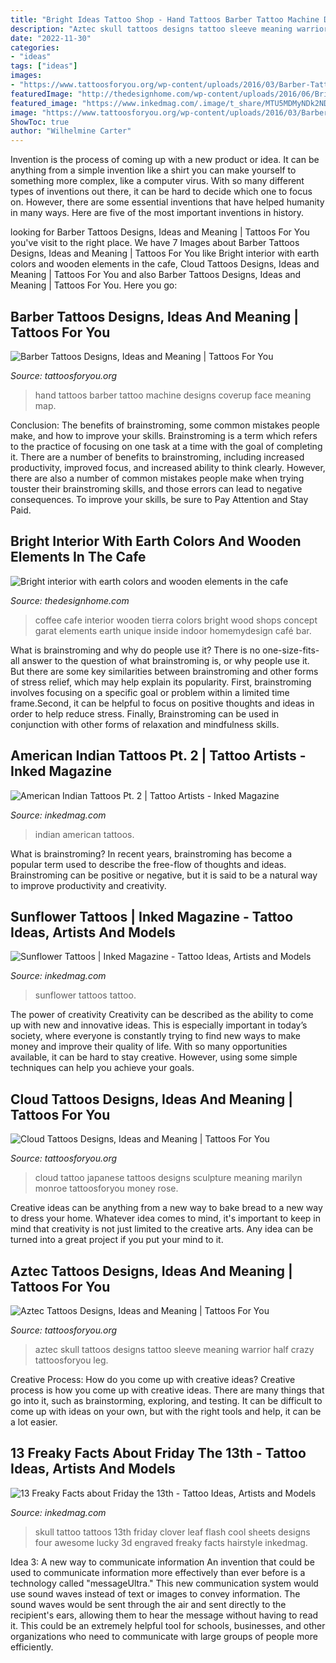 ```yaml
---
title: "Bright Ideas Tattoo Shop - Hand Tattoos Barber Tattoo Machine Designs Coverup Face Meaning Map"
description: "Aztec skull tattoos designs tattoo sleeve meaning warrior half crazy tattoosforyou leg"
date: "2022-11-30"
categories:
- "ideas"
tags: ["ideas"]
images:
- "https://www.tattoosforyou.org/wp-content/uploads/2016/03/Barber-Tattoos-on-Hand.jpg"
featuredImage: "http://thedesignhome.com/wp-content/uploads/2016/06/Bright-interior-with-earth-colors-and-wooden-elements-in-the-cafe-Tierra-Garat3.jpg"
featured_image: "https://www.inkedmag.com/.image/t_share/MTU5MDMyNDk2NDExNDUzMDc3/amer21.jpg"
image: "https://www.tattoosforyou.org/wp-content/uploads/2016/03/Barber-Tattoos-on-Hand.jpg"
ShowToc: true
author: "Wilhelmine Carter"
---
```



Invention is the process of coming up with a new product or idea. It can be anything from a simple invention like a shirt you can make yourself to something more complex, like a computer virus. With so many different types of inventions out there, it can be hard to decide which one to focus on. However, there are some essential inventions that have helped humanity in many ways. Here are five of the most important inventions in history.

	

		
looking for Barber Tattoos Designs, Ideas and Meaning | Tattoos For You you've visit to the right place. We have 7 Images about Barber Tattoos Designs, Ideas and Meaning | Tattoos For You like Bright interior with earth colors and wooden elements in the cafe, Cloud Tattoos Designs, Ideas and Meaning | Tattoos For You and also Barber Tattoos Designs, Ideas and Meaning | Tattoos For You. Here you go:
		
    
## Barber Tattoos Designs, Ideas And Meaning | Tattoos For You

<img loading=lazy src="https://www.tattoosforyou.org/wp-content/uploads/2016/03/Barber-Tattoos-on-Hand.jpg" onerror="this.onerror=null;this.src='https://tse2.mm.bing.net/th?id=OIP.N5yipWncT-sf5uIiXg6pugHaLH&amp;pid=15.1';" alt="Barber Tattoos Designs, Ideas and Meaning | Tattoos For You">

_Source: tattoosforyou.org_

>hand tattoos barber tattoo machine designs coverup face meaning map. 

	

Conclusion: The benefits of brainstroming, some common mistakes people make, and how to improve your skills.
Brainstroming is a term which refers to the practice of focusing on one task at a time with the goal of completing it. There are a number of benefits to brainstroming, including increased productivity, improved focus, and increased ability to think clearly. However, there are also a number of common mistakes people make when trying touster their brainstroming skills, and those errors can lead to negative consequences. To improve your skills, be sure to Pay Attention and Stay Paid.

    
## Bright Interior With Earth Colors And Wooden Elements In The Cafe

<img loading=lazy src="http://thedesignhome.com/wp-content/uploads/2016/06/Bright-interior-with-earth-colors-and-wooden-elements-in-the-cafe-Tierra-Garat3.jpg" onerror="this.onerror=null;this.src='https://tse4.mm.bing.net/th?id=OIP.W95d1-xcew-pi3G4J0D_wQHaJS&amp;pid=15.1';" alt="Bright interior with earth colors and wooden elements in the cafe">

_Source: thedesignhome.com_

>coffee cafe interior wooden tierra colors bright wood shops concept garat elements earth unique inside indoor homemydesign café bar. 

	

What is brainstroming and why do people use it?
There is no one-size-fits-all answer to the question of what brainstroming is, or why people use it. But there are some key similarities between brainstroming and other forms of stress relief, which may help explain its popularity. First, brainstroming involves focusing on a specific goal or problem within a limited time frame.Second, it can be helpful to focus on positive thoughts and ideas in order to help reduce stress. Finally, Brainstroming can be used in conjunction with other forms of relaxation and mindfulness skills.

    
## American Indian Tattoos Pt. 2 | Tattoo Artists - Inked Magazine

<img loading=lazy src="https://www.inkedmag.com/.image/t_share/MTU5MDMyNDk2NDExNDUzMDc3/amer21.jpg" onerror="this.onerror=null;this.src='https://tse3.mm.bing.net/th?id=OIP.3CbUDMBZN5j2ZA3hLuWNZQHaHa&amp;pid=15.1';" alt="American Indian Tattoos Pt. 2 | Tattoo Artists - Inked Magazine">

_Source: inkedmag.com_

>indian american tattoos. 

	

What is brainstroming?
In recent years, brainstroming has become a popular term used to describe the free-flow of thoughts and ideas. Brainstroming can be positive or negative, but it is said to be a natural way to improve productivity and creativity.

    
## Sunflower Tattoos | Inked Magazine - Tattoo Ideas, Artists And Models

<img loading=lazy src="https://www.inkedmag.com/.image/t_share/MTU5MDMyNTY3MDA1MDYyOTM2/fe9d99c4197c232174844df1b84e69c2.jpg" onerror="this.onerror=null;this.src='https://tse1.mm.bing.net/th?id=OIP.kUD4OmaXf_Pv7DiUQ5d0YgHaLM&amp;pid=15.1';" alt="Sunflower Tattoos | Inked Magazine - Tattoo Ideas, Artists and Models">

_Source: inkedmag.com_

>sunflower tattoos tattoo. 

	

The power of creativity
Creativity can be described as the ability to come up with new and innovative ideas. This is especially important in today’s society, where everyone is constantly trying to find new ways to make money and improve their quality of life. With so many opportunities available, it can be hard to stay creative. However, using some simple techniques can help you achieve your goals.

    
## Cloud Tattoos Designs, Ideas And Meaning | Tattoos For You

<img loading=lazy src="http://www.tattoosforyou.org/wp-content/uploads/2013/10/Japanese-Cloud-Tattoo.jpg" onerror="this.onerror=null;this.src='https://tse4.mm.bing.net/th?id=OIP.RhgXG3SfYCQR5tN2muqF_gHaLH&amp;pid=15.1';" alt="Cloud Tattoos Designs, Ideas and Meaning | Tattoos For You">

_Source: tattoosforyou.org_

>cloud tattoo japanese tattoos designs sculpture meaning marilyn monroe tattoosforyou money rose. 

	

Creative ideas can be anything from a new way to bake bread to a new way to dress your home. Whatever idea comes to mind, it's important to keep in mind that creativity is not just limited to the creative arts. Any idea can be turned into a great project if you put your mind to it.

    
## Aztec Tattoos Designs, Ideas And Meaning | Tattoos For You

<img loading=lazy src="http://www.tattoosforyou.org/wp-content/uploads/2013/09/Aztec-Skull-Tattoos.jpg" onerror="this.onerror=null;this.src='https://tse4.mm.bing.net/th?id=OIP.KhXo1ujS9-L4vkuspe2_9QHaJ4&amp;pid=15.1';" alt="Aztec Tattoos Designs, Ideas and Meaning | Tattoos For You">

_Source: tattoosforyou.org_

>aztec skull tattoos designs tattoo sleeve meaning warrior half crazy tattoosforyou leg. 

	

Creative Process: How do you come up with creative ideas?
Creative process is how you come up with creative ideas. There are many things that go into it, such as brainstorming, exploring, and testing. It can be difficult to come up with ideas on your own, but with the right tools and help, it can be a lot easier.

    
## 13 Freaky Facts About Friday The 13th - Tattoo Ideas, Artists And Models

<img loading=lazy src="https://www.inkedmag.com/.image/t_share/MTU5MDMyMDQ2NTEyMDU2MDg4/skull.jpg" onerror="this.onerror=null;this.src='https://tse1.mm.bing.net/th?id=OIP.d0NRM-6kyU4sxKyLNSJNOgHaKQ&amp;pid=15.1';" alt="13 Freaky Facts about Friday the 13th - Tattoo Ideas, Artists and Models">

_Source: inkedmag.com_

>skull tattoo tattoos 13th friday clover leaf flash cool sheets designs four awesome lucky 3d engraved freaky facts hairstyle inkedmag. 

	

Idea 3: A new way to communicate information
An invention that could be used to communicate information more effectively than ever before is a technology called "messageUltra." This new communication system would use sound waves instead of text or images to convey information. The sound waves would be sent through the air and sent directly to the recipient's ears, allowing them to hear the message without having to read it. This could be an extremely helpful tool for schools, businesses, and other organizations who need to communicate with large groups of people more efficiently.

